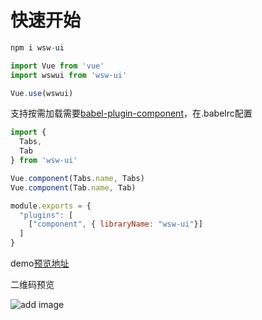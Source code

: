 # 快速开始

```javascript
npm i wsw-ui
```

```javascript
import Vue from 'vue'
import wswui from 'wsw-ui'

Vue.use(wswui)
```

支持按需加载需要[babel-plugin-component](https://github.com/ElementUI/babel-plugin-component)，在.babelrc配置

```javascript
import {
  Tabs,
  Tab
} from 'wsw-ui'

Vue.component(Tabs.name, Tabs)
Vue.component(Tab.name, Tab)
```

```javascript
module.exports = {
  "plugins": [
    ["component", { libraryName: "wsw-ui"}] 
  ]
}

```

demo[预览地址](https://serrywu.github.io/wsw-ui/doc/index.html)

二维码预览

![add image](https://serrywu.github.io/wsw-ui/demo二维码.png)
